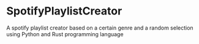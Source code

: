 # SpotifyPlaylistCreator
A spotify playlist creator based on a certain genre and a random selection using Python and Rust programming language
